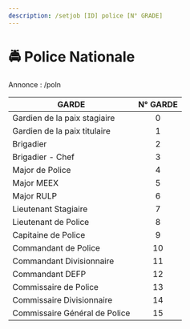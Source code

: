 ```yaml
---
description: /setjob [ID] police [N° GRADE]
---
```


# 🚔 Police Nationale

Annonce : /poln

| GARDE                         | N° GARDE |
| ----------------------------- | :------: |
| Gardien de la paix stagiaire  |     0    |
| Gardien de la paix titulaire  |     1    |
| Brigadier                     |     2    |
| Brigadier - Chef              |     3    |
| Major de Police               |     4    |
| Major MEEX                    |     5    |
| Major RULP                    |     6    |
| Lieutenant Stagiaire          |     7    |
| Lieutenant de Police          |     8    |
| Capitaine de Police           |     9    |
| Commandant de Police          |    10    |
| Commandant Divisionnaire      |    11    |
| Commandant DEFP               |    12    |
| Commissaire de Police         |    13    |
| Commissaire Divisionnaire     |    14    |
| Commissaire Général de Police |    15    |

